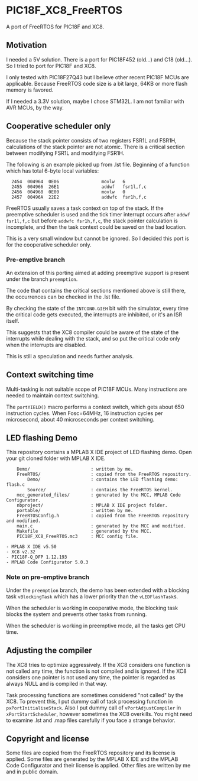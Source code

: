 # PIC18F_XC8_FreeRTOS

A port of FreeRTOS for PIC18F and XC8.


## Motivation

I needed a 5V solution. There is a port for PIC18F452 (old...) and C18 (old...).
So I tried to port for PIC18F and XC8.

I only tested with PIC18F27Q43 but I believe other recent PIC18F MCUs are applicable.
Because FreeRTOS code size is a bit large, 64KB or more flash memory is favored.

If I needed a 3.3V solution, maybe I chose STM32L.
I am not familiar with AVR MCUs, by the way.


## Cooperative scheduler only

Because the stack pointer consists of two registers FSR1L and FSR1H,
calculations of the stack pointer are not atomic.
There is a critical section between modifying FSR1L and modifying FSR1H.

The following is an example picked up from .lst file.
Beginning of a function which has total 6-byte local variables:

```
  2454  004964  0E06                movlw   6
  2455  004966  26E1                addwf   fsr1l,f,c
  2456  004968  0E00                movlw   0
  2457  00496A  22E2                addwfc  fsr1h,f,c
```

FreeRTOS usually saves a task context on top of the stack.
If the preemptive scheduler is used and the tick timer interrupt occurs after
`addwf fsr1l,f,c` but before `addwfc fsr1h,f,c`, the stack pointer calculation
is incomplete, and then the task context could be saved on the bad location.

This is a very small window but cannot be ignored.
So I decided this port is for the cooperative scheduler only.

### Pre-emptive branch

An extension of this porting aimed at adding preemptive support is present under
the branch `preemption`.

The code that contains the critical sections mentioned above is still there, the
occurrences can be checked in the .lst file.

By checking the state of the `INTCON0.GIEH` bit with the simulator, every time the
critical code gets executed, the interrupts are inhibited, or it's an ISR itself.

This suggests that the XC8 compiler could be aware of the state of the interrupts
while dealing with the stack, and so put the critical code only when the interrupts
are disabled.

This is still a speculation and needs further analysis.

## Context switching time

Multi-tasking is not suitable scope of PIC18F MCUs.
Many instructions are needed to maintain context switching.

The `portYIELD()` macro performs a context switch, which gets about 650 instruction
cycles.
When Fosc=64MHz, 16 instruction cycles per microsecond, about 40 microseconds
per context switching.


## LED flashing Demo

This repository contains a MPLAB X IDE project of LED flashing demo.
Open your git cloned folder with MPLAB X IDE.

```
    Demo/                       : written by me.
    FreeRTOS/                   : copied from the FreeRTOS repository.
        Demo/                   : contains the LED flashing demo: flash.c
        Source/                 : contains the FreeRTOS kernel.
    mcc_generated_files/        : generated by the MCC, MPLAB Code Configurator.
    nbproject/                  : MPLAB X IDE project folder.
    portable/                   : written by me.
    FreeRTOSConfig.h            : copied from the FreeRTOS repository and modified.
    main.c                      : generated by the MCC and modified.
    Makefile                    : generated by the MCC.
    PIC18F_XC8_FreeRTOS.mc3     : MCC config file.

- MPLAB X IDE v5.50
- XC8 v2.32
- PIC18F-Q_DFP 1.12.193
- MPLAB Code Configurator 5.0.3
```

### Note on pre-emptive branch
Under the `preemption` branch, the demo has been extended with a blocking task
`vBlockingTask` which has a lower priority than the `vLEDFlashTask`s.

When the scheduler is working in cooperative mode, the blocking task blocks the
system and prevents other tasks from running.

When the scheduler is working in preemptive mode, all the tasks get CPU time.

## Adjusting the compiler

The XC8 tries to optimize aggressively.
If the XC8 considers one function is not called any time, the function is not
compiled and is ignored.
If the XC8 considers one pointer is not used any time, the pointer is regarded
as always NULL and is compiled in that way.

Task processing functions are sometimes considered "not called" by the XC8.
To prevent this, I put dummy call of task processing function in `pxPortInitialiseStack`.
Also I put dummy call of `vPortAdjustCompiler` in `xPortStartScheduler`, however
sometimes the XC8 overkills.
You might need to examine .lst and .map files carefully if you face a strange behavior.


## Copyright and license

Some files are copied from the FreeRTOS repository and its license is applied.
Some files are generated by the MPLAB X IDE and the MPLAB Code Configurator
and their license is applied.
Other files are written by me and in public domain.
